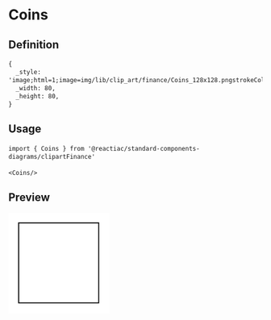 # Coins

## Definition

```
{
  _style: 'image;html=1;image=img/lib/clip_art/finance/Coins_128x128.pngstrokeColor=none;',
  _width: 80,
  _height: 80,
}
```

## Usage

```
import { Coins } from '@reactiac/standard-components-diagrams/clipartFinance'

<Coins/>
```

## Preview

<img src="./coins.png" width="200"/>
